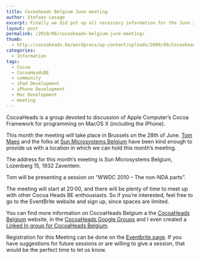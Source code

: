 ```yaml
---
title: Cocoaheads Belgium June meeting
author: Stefaan Lesage
excerpt: Finally we did put up all necessary information for the June 2010 Cocoaheads Belgium Meeting.
layout: post
permalink: /2010/06/cocoaheads-belgium-june-meeting/
thumb:
  - http://cocoaheads.be/wordpress/wp-content/uploads/2009/09/CocoaheadsBE.png
categories:
  - Information
tags:
  - Cocoa
  - CocoaHeadsBE
  - community
  - iPad Development
  - iPhone Development
  - Mac Development
  - meeting
---
```

CocoaHeads is a group devoted to discussion of Apple Computer&#8217;s Cocoa Framework for programming on MacOS X (including the iPhone). 

This month the meeting will take place in Brussels on the 28th of June. [Tom Maes][1] and the folks at [Sun Microsystems Belgium][2] have been kind enough to provide us with a location in which we can hold this month&#8217;s meeting. 

The address for this month&#8217;s meeting is Sun Microsystems Belgium, Lozenberg 15, 1932 Zaventem.

Tom will be presenting a session on &#8220;WWDC 2010 &#8211; The non-NDA parts&#8221;.

The meeting will start at 20:00, and there will be plenty of time to meet up with other Cocoa Heads BE enthousiasts. So if you&#8217;re interested, feel free to go to the EventBrite website and sign up, since spaces are limited.

You can find more information on CocoaHeads Belgium a the [CocoaHeads Belgium][3] website, in the [CocoaHeads Google Groups][4] and I even created a [Linked In group for CocoaHeads Belgium][5].

Registration for this Meeting can be done on the [Eventbrite page][6]. If you have suggestions for future sessions or are willing to give a session, that would be the perfect time to let us know.

 [1]: http://www.twitter.com/tmaes
 [2]: http://be.sun.com/
 [3]: http://bit.ly/65IVVW "CocoaHeads Belgium"
 [4]: http://groups.google.com/group/cocoaheadsbe
 [5]: http://www.linkedin.com/groups?gid=2342382&trk=hb_side_g
 [6]: http://bit.ly/adpMmU